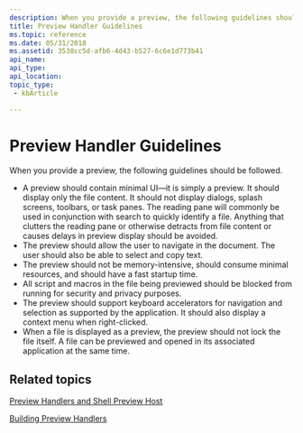 ```yaml
---
description: When you provide a preview, the following guidelines should be followed.
title: Preview Handler Guidelines
ms.topic: reference
ms.date: 05/31/2018
ms.assetid: 3538cc5d-afb6-4d43-b527-6c6e1d773b41
api_name: 
api_type: 
api_location: 
topic_type: 
 - kbArticle

---
```


# Preview Handler Guidelines

When you provide a preview, the following guidelines should be followed.

-   A preview should contain minimal UI—it is simply a preview. It should display only the file content. It should not display dialogs, splash screens, toolbars, or task panes. The reading pane will commonly be used in conjunction with search to quickly identify a file. Anything that clutters the reading pane or otherwise detracts from file content or causes delays in preview display should be avoided.
-   The preview should allow the user to navigate in the document. The user should also be able to select and copy text.
-   The preview should not be memory-intensive, should consume minimal resources, and should have a fast startup time.
-   All script and macros in the file being previewed should be blocked from running for security and privacy purposes.
-   The preview should support keyboard accelerators for navigation and selection as supported by the application. It should also display a context menu when right-clicked.
-   When a file is displayed as a preview, the preview should not lock the file itself. A file can be previewed and opened in its associated application at the same time.

## Related topics

<dl> <dt>

[Preview Handlers and Shell Preview Host](preview-handlers.md)
</dt> <dt>

[Building Preview Handlers](building-preview-handlers.md)
</dt> </dl>

 

 



